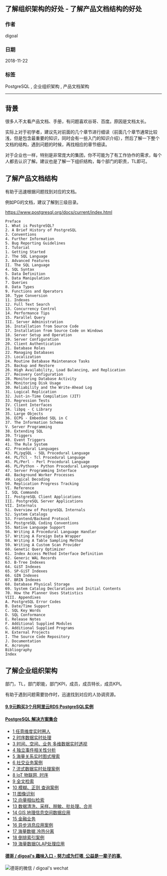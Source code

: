 ## 了解组织架构的好处 - 了解产品文档结构的好处     
                                                                                           
### 作者                                                                                           
digoal                                                                                           
                                                                                           
### 日期                                                                                           
2018-11-22                                                                                       
                                                                                           
### 标签                                                                                           
PostgreSQL , 企业组织架构 , 产品文档架构           
                                                                                           
----                                                                                           
                                                                                           
## 背景        
很多人不太看产品文档、手册，有问题喜欢谷哥、百度。原因是文档太长。     
    
实际上对于初学者，建议先对前面的几个章节进行细读（前面几个章节通常比较浅，但是包含最重要的知识，同时会有一些入门的知识介绍），然后了解一下整个文档的结构，遇到问题的时候，再找相应的章节细读。  
  
对于企业也一样，特别是非常庞大的集团，你不可能为了有工作协作的需求，每个人都去认识了解。建议也是了解一下组织结构，每个部门的职责，TL即可。  
  
    
    
## 了解产品文档结构    
    
有助于迅速根据问题找到对应的文档。    
    
例如PG的文档，建议了解到三级目录。    
    
https://www.postgresql.org/docs/current/index.html    
    
``` 
Preface    
1. What is PostgreSQL?    
2. A Brief History of PostgreSQL    
3. Conventions    
4. Further Information    
5. Bug Reporting Guidelines    
I. Tutorial    
1. Getting Started    
2. The SQL Language    
3. Advanced Features    
II. The SQL Language    
4. SQL Syntax    
5. Data Definition    
6. Data Manipulation    
7. Queries    
8. Data Types    
9. Functions and Operators    
10. Type Conversion    
11. Indexes    
12. Full Text Search    
13. Concurrency Control    
14. Performance Tips    
15. Parallel Query    
III. Server Administration    
16. Installation from Source Code    
17. Installation from Source Code on Windows    
18. Server Setup and Operation    
19. Server Configuration    
20. Client Authentication    
21. Database Roles    
22. Managing Databases    
23. Localization    
24. Routine Database Maintenance Tasks    
25. Backup and Restore    
26. High Availability, Load Balancing, and Replication    
27. Recovery Configuration    
28. Monitoring Database Activity    
29. Monitoring Disk Usage    
30. Reliability and the Write-Ahead Log    
31. Logical Replication    
32. Just-in-Time Compilation (JIT)    
33. Regression Tests    
IV. Client Interfaces    
34. libpq - C Library    
35. Large Objects    
36. ECPG - Embedded SQL in C    
37. The Information Schema    
V. Server Programming    
38. Extending SQL    
39. Triggers    
40. Event Triggers    
41. The Rule System    
42. Procedural Languages    
43. PL/pgSQL - SQL Procedural Language    
44. PL/Tcl - Tcl Procedural Language    
45. PL/Perl - Perl Procedural Language    
46. PL/Python - Python Procedural Language    
47. Server Programming Interface    
48. Background Worker Processes    
49. Logical Decoding    
50. Replication Progress Tracking    
VI. Reference    
I. SQL Commands    
II. PostgreSQL Client Applications    
III. PostgreSQL Server Applications    
VII. Internals    
51. Overview of PostgreSQL Internals    
52. System Catalogs    
53. Frontend/Backend Protocol    
54. PostgreSQL Coding Conventions    
55. Native Language Support    
56. Writing A Procedural Language Handler    
57. Writing A Foreign Data Wrapper    
58. Writing A Table Sampling Method    
59. Writing A Custom Scan Provider    
60. Genetic Query Optimizer    
61. Index Access Method Interface Definition    
62. Generic WAL Records    
63. B-Tree Indexes    
64. GiST Indexes    
65. SP-GiST Indexes    
66. GIN Indexes    
67. BRIN Indexes    
68. Database Physical Storage    
69. System Catalog Declarations and Initial Contents    
70. How the Planner Uses Statistics    
VIII. Appendixes    
A. PostgreSQL Error Codes    
B. Date/Time Support    
C. SQL Key Words    
D. SQL Conformance    
E. Release Notes    
F. Additional Supplied Modules    
G. Additional Supplied Programs    
H. External Projects    
I. The Source Code Repository    
J. Documentation    
K. Acronyms    
Bibliography    
Index   
```
    
## 了解企业组织架构    
    
部门，TL，部门职能，部门KPI，成员，成员特长，成员KPI。    
    
有助于遇到问题需要协作时，迅速找到对应的人协调资源。    
    
      
  
  
  
  
  
  
  
  
  
  
  
  
  
  
  
  
  
  
  
  
  
  
  
  
  
  
  
  
  
  
  
  
  
  
  
  
  
  
  
  
  
  
  
  
  
  
  
  
  
  
  
#### [9.9元购买3个月阿里云RDS PostgreSQL实例](https://www.aliyun.com/database/postgresqlactivity "57258f76c37864c6e6d23383d05714ea")
  
  
#### [PostgreSQL 解决方案集合](https://yq.aliyun.com/topic/118 "40cff096e9ed7122c512b35d8561d9c8")
- [1 任意维度实时圈人](https://yq.aliyun.com/topic/118 "40cff096e9ed7122c512b35d8561d9c8")
- [2 时序数据实时处理](https://yq.aliyun.com/topic/118 "40cff096e9ed7122c512b35d8561d9c8")
- [3 时间、空间、业务 多维数据实时透视](https://yq.aliyun.com/topic/118 "40cff096e9ed7122c512b35d8561d9c8")
- [4 独立事件相关性分析](https://yq.aliyun.com/topic/118 "40cff096e9ed7122c512b35d8561d9c8")
- [5 海量关系实时图式搜索](https://yq.aliyun.com/topic/118 "40cff096e9ed7122c512b35d8561d9c8")
- [6 社交业务案例](https://yq.aliyun.com/topic/118 "40cff096e9ed7122c512b35d8561d9c8")
- [7 流式数据实时处理案例](https://yq.aliyun.com/topic/118 "40cff096e9ed7122c512b35d8561d9c8")
- [8 IoT 物联网, 时序](https://yq.aliyun.com/topic/118 "40cff096e9ed7122c512b35d8561d9c8")
- [9 全文检索](https://yq.aliyun.com/topic/118 "40cff096e9ed7122c512b35d8561d9c8")
- [10 模糊、正则 查询案例](https://yq.aliyun.com/topic/118 "40cff096e9ed7122c512b35d8561d9c8")
- [11 图像识别](https://yq.aliyun.com/topic/118 "40cff096e9ed7122c512b35d8561d9c8")
- [12 向量相似检索](https://yq.aliyun.com/topic/118 "40cff096e9ed7122c512b35d8561d9c8")
- [13 数据清洗、采样、脱敏、批处理、合并](https://yq.aliyun.com/topic/118 "40cff096e9ed7122c512b35d8561d9c8")
- [14 GIS 地理信息空间数据应用](https://yq.aliyun.com/topic/118 "40cff096e9ed7122c512b35d8561d9c8")
- [15 金融业务](https://yq.aliyun.com/topic/118 "40cff096e9ed7122c512b35d8561d9c8")
- [16 异步消息应用案例](https://yq.aliyun.com/topic/118 "40cff096e9ed7122c512b35d8561d9c8")
- [17 海量数据 冷热分离](https://yq.aliyun.com/topic/118 "40cff096e9ed7122c512b35d8561d9c8")
- [18 倒排索引案例](https://yq.aliyun.com/topic/118 "40cff096e9ed7122c512b35d8561d9c8")
- [19 海量数据OLAP处理应用](https://yq.aliyun.com/topic/118 "40cff096e9ed7122c512b35d8561d9c8")
  
  
#### [德哥 / digoal's 趣味入口 - 努力成为灯塔, 公益是一辈子的事.](https://github.com/digoal/blog/blob/master/README.md "22709685feb7cab07d30f30387f0a9ae")
  
  
![德哥的微信 / digoal's wechat](../pic/digoal_weixin.jpg "f7ad92eeba24523fd47a6e1a0e691b59")
  
